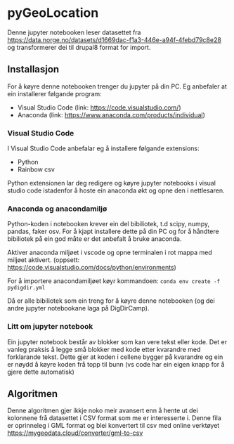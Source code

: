 # pyGeoLocation

Denne jupyter notebooken leser datasettet fra https://data.norge.no/datasets/d1669dac-f1a3-446e-a94f-4febd79c8e28 og transformerer dei til drupal8 format for import.

## Installasjon

For å køyre denne notebooken trenger du jupyter på din PC. Eg anbefaler at ein installerer følgande program:

- Visual Studio Code (link: https://code.visualstudio.com/)
- Anaconda (link: https://www.anaconda.com/products/individual)

### Visual Studio Code

I Visual Studio Code anbefalar eg å installere følgande extensions:

- Python
- Rainbow csv

Python extensionen lar deg redigere og køyre jupyter notebooks i visual studio code istadenfor å hoste ein anaconda økt og opne den i nettlesaren.

### Anaconda og anacondamiljø

Python-koden i notebooken krever ein del bibiliotek, t.d scipy, numpy, pandas, faker osv. For å kjapt installere dette på din PC og for å håndtere bibiliotek på ein god
måte er det anbefalt å bruke anaconda. 

Aktiver anaconda miljøet i vscode og opne terminalen i rot mappa med miljøet aktivert. (oppsett: https://code.visualstudio.com/docs/python/environments)

For å importere anacondamiljøet køyr kommandoen: `conda env create -f pydigdir.yml`

Då er alle bibiliotek som ein treng for å køyre denne notebooken (og dei andre jupyter notebookane laga på DigDirCamp).

### Litt om jupyter notebook

Ein jupyter notebook består av blokker som kan vere tekst eller kode. Det er vanleg praksis å legge små blokker med kode etter kvarandre med forklarande tekst.
Dette gjer at koden i cellene bygger på kvarandre og ein er nøydd å køyre koden frå topp til bunn (vs code har ein eigen knapp for å gjere dette automatisk)

## Algoritmen

Denne algoritmen gjer ikkje noko meir avansert enn å hente ut dei kolonnene frå datasettet i CSV format som me er interesserte i. Denne fila er oprinneleg i GML format
og blei konvertert til csv med online verktøyet https://mygeodata.cloud/converter/gml-to-csv
